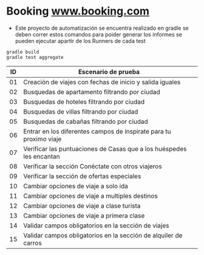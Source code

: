 # Booking www.booking.com

* Este proyecto de automatización se encuentra realizado en gradle se deben correr estos comandos para poider generar los informes se pueden ejecutar apartir de los Runners de cada test

```
gradle build
gradle test aggregate
```

| ID | Escenario de prueba |
| ------------- | ------------- |
| 01 | Creación de viajes con fechas de inicio y salida iguales |
| 02 | Busquedas de apartamento filtrando por ciudad |
| 03 | Busquedas de hoteles filtrando por ciudad |
| 04 | Busquedas de villas filtrando por ciudad |
| 05 | Busquedas de cabañas filtrando por ciudad |
| 06 | Entrar en los diferentes campos de inspirate para tu proximo viaje |
| 07 | Verificar las puntuaciones de Casas que a los huéspedes les encantan |
| 08 | Verificar la sección Conéctate con otros viajeros |
| 09 | Verificar la sección de ofertas especiales |
| 10 | Cambiar opciones de viaje a solo ida|
| 11 | Cambiar opciones de viaje a multiples destinos |
| 12 | Cambiar opciones de viaje a clase turista |
| 13 | Cambiar opciones de viaje a primera clase |
| 14 | Validar campos obligatorios en la sección de viajes |
| 15 | Validar campos obligatorios en la sección de alquiler de carros |
